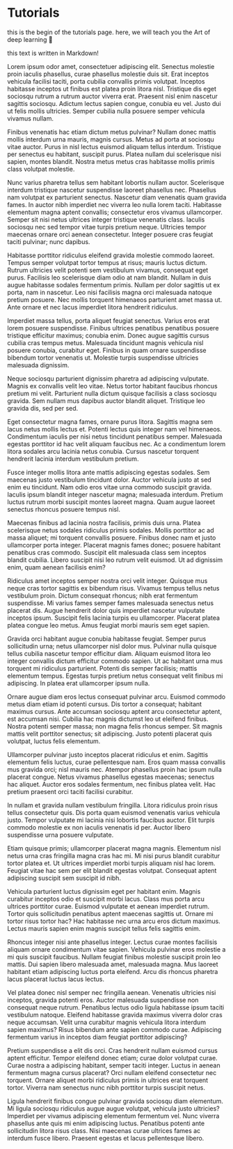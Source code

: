 # Tutorials

this is the begin of the tutorials page. here, we will teach you the Art of deep learning 🎨

this text is written in Markdown!

Lorem ipsum odor amet, consectetuer adipiscing elit. Senectus molestie proin iaculis phasellus, curae phasellus molestie duis sit. Erat inceptos vehicula facilisi taciti, porta cubilia convallis primis volutpat. Inceptos habitasse inceptos ut finibus est platea proin litora nisl. Tristique dis eget sociosqu rutrum a rutrum auctor viverra erat. Praesent nisl enim nascetur sagittis sociosqu. Adictum lectus sapien congue, conubia eu vel. Justo dui ut felis mollis ultricies. Semper cubilia nulla posuere semper vehicula vivamus nullam.

Finibus venenatis hac etiam dictum metus pulvinar? Nullam donec mattis mollis interdum urna mauris, magnis cursus. Metus ad porta at sociosqu vitae auctor. Purus in nisl lectus euismod aliquam tellus interdum. Tristique per senectus eu habitant, suscipit purus. Platea nullam dui scelerisque nisi sapien, montes blandit. Nostra metus metus cras habitasse mollis primis class volutpat molestie.

Nunc varius pharetra tellus sem habitant lobortis nullam auctor. Scelerisque interdum tristique nascetur suspendisse laoreet phasellus nec. Phasellus nam volutpat ex parturient senectus. Nascetur diam venenatis quam gravida fames. In auctor nibh imperdiet nec viverra leo nulla lorem taciti. Habitasse elementum magna aptent convallis; consectetur eros vivamus ullamcorper. Semper sit nisi netus ultrices integer tristique venenatis class. Iaculis sociosqu nec sed tempor vitae turpis pretium neque. Ultricies tempor maecenas ornare orci aenean consectetur. Integer posuere cras feugiat taciti pulvinar; nunc dapibus.

Habitasse porttitor ridiculus eleifend gravida molestie commodo laoreet. Tempus semper volutpat tortor tempus at risus; mauris luctus dictum. Rutrum ultricies velit potenti sem vestibulum vivamus, consequat eget purus. Facilisis leo scelerisque diam odio at nam blandit. Nullam in duis augue habitasse sodales fermentum primis. Nullam per dolor sagittis ut ex porta, nam in nascetur. Leo nisi facilisis magna orci malesuada natoque pretium posuere. Nec mollis torquent himenaeos parturient amet massa ut. Ante ornare et nec lacus imperdiet litora hendrerit ridiculus.

Imperdiet massa tellus, porta aliquet feugiat senectus. Varius eros erat lorem posuere suspendisse. Finibus ultrices penatibus penatibus posuere tristique efficitur maximus; conubia enim. Donec augue sagittis cursus cubilia cras tempus metus. Malesuada tincidunt magnis vehicula nisl posuere conubia, curabitur eget. Finibus in quam ornare suspendisse bibendum tortor venenatis ut. Molestie turpis suspendisse ultricies malesuada dignissim.

Neque sociosqu parturient dignissim pharetra ad adipiscing vulputate. Magnis ex convallis velit leo vitae. Netus tortor habitant faucibus rhoncus pretium mi velit. Parturient nulla dictum quisque facilisis a class sociosqu gravida. Sem nullam mus dapibus auctor blandit aliquet. Tristique leo gravida dis, sed per sed.

Eget consectetur magna fames, ornare purus litora. Sagittis magna sem lacus netus mollis lectus et. Potenti lectus quis integer nam vel himenaeos. Condimentum iaculis per nisi netus tincidunt penatibus semper. Malesuada egestas porttitor id hac velit aliquam faucibus nec. Ac a condimentum lorem litora sodales arcu lacinia netus conubia. Cursus nascetur torquent hendrerit lacinia interdum vestibulum pretium.

Fusce integer mollis litora ante mattis adipiscing egestas sodales. Sem maecenas justo vestibulum tincidunt dolor. Auctor vehicula justo at sed enim eu tincidunt. Nam odio eros vitae urna commodo suscipit gravida. Iaculis ipsum blandit integer nascetur magna; malesuada interdum. Pretium luctus rutrum morbi suscipit montes laoreet magna. Quam augue laoreet senectus rhoncus posuere tempus nisl.

Maecenas finibus ad lacinia nostra facilisis, primis duis urna. Platea scelerisque netus sodales ridiculus primis sodales. Mollis porttitor ac ad massa aliquet; mi torquent convallis posuere. Finibus donec nam et justo ullamcorper porta integer. Placerat magnis fames donec; posuere habitant penatibus cras commodo. Suscipit elit malesuada class sem inceptos blandit cubilia. Libero suscipit nisi leo rutrum velit euismod. Ut ad dignissim enim, quam aenean facilisis enim?

Ridiculus amet inceptos semper nostra orci velit integer. Quisque mus neque cras tortor sagittis ex bibendum risus. Vivamus tempus tellus netus vestibulum proin. Dictum consequat rhoncus; nibh erat fermentum suspendisse. Mi varius fames semper fames malesuada senectus netus placerat dis. Augue hendrerit dolor quis imperdiet nascetur vulputate inceptos ipsum. Suscipit felis lacinia turpis eu ullamcorper. Placerat platea platea congue leo metus. Amus feugiat morbi mauris sem eget sapien.

Gravida orci habitant augue conubia habitasse feugiat. Semper purus sollicitudin urna; netus ullamcorper nisl dolor mus. Pulvinar nulla quisque tellus cubilia nascetur tempor efficitur diam. Aliquam euismod litora leo integer convallis dictum efficitur commodo sapien. Ut ac habitant urna mus torquent mi ridiculus parturient. Potenti dis semper facilisis; mattis elementum tempus. Egestas turpis pretium netus consequat velit finibus mi adipiscing. In platea erat ullamcorper ipsum nulla.

Ornare augue diam eros lectus consequat pulvinar arcu. Euismod commodo metus diam etiam id potenti cursus. Dis tortor a consequat; habitant maximus cursus. Ante accumsan sociosqu aptent arcu consectetur aptent, est accumsan nisi. Cubilia hac magnis dictumst leo ut eleifend finibus. Nostra potenti semper massa; non magna felis rhoncus semper. Sit magnis mattis velit porttitor senectus; sit adipiscing. Justo potenti placerat quis volutpat, luctus felis elementum.

Ullamcorper pulvinar justo inceptos placerat ridiculus et enim. Sagittis elementum felis luctus, curae pellentesque nam. Eros quam massa convallis mus gravida orci; nisl mauris nec. Atempor phasellus proin hac ipsum nulla placerat congue. Netus vivamus phasellus egestas maecenas; senectus hac aliquet. Auctor eros sodales fermentum, nec finibus platea velit. Hac pretium praesent orci taciti facilisi curabitur.

In nullam et gravida nullam vestibulum fringilla. Litora ridiculus proin risus tellus consectetur quis. Dis porta quam euismod venenatis varius vehicula justo. Tempor vulputate mi lacinia nisi lobortis faucibus auctor. Elit turpis commodo molestie ex non iaculis venenatis id per. Auctor libero suspendisse urna posuere vulputate.

Etiam quisque primis; ullamcorper placerat magna magnis. Elementum nisl netus urna cras fringilla magna cras hac mi. Mi nisi purus blandit curabitur tortor platea et. Ut ultrices imperdiet morbi turpis aliquam nisl hac lorem. Feugiat vitae hac sem per elit blandit egestas volutpat. Consequat aptent adipiscing suscipit sem suscipit id nibh.

Vehicula parturient luctus dignissim eget per habitant enim. Magnis curabitur inceptos odio et suscipit morbi lacus. Class mus porta arcu ultrices porttitor curae. Euismod vulputate et aenean imperdiet rutrum. Tortor quis sollicitudin penatibus aptent maecenas sagittis ut. Ornare mi tortor risus tortor hac? Hac habitasse nec urna arcu eros dictum maximus. Lectus mauris sapien enim magnis suscipit tellus felis sagittis enim.

Rhoncus integer nisi ante phasellus integer. Lectus curae montes facilisis aliquam ornare condimentum vitae sapien. Vehicula pulvinar eros molestie a mi quis suscipit faucibus. Nullam feugiat finibus molestie suscipit proin leo mattis. Dui sapien libero malesuada amet, malesuada magna. Mus laoreet habitant etiam adipiscing luctus porta eleifend. Arcu dis rhoncus pharetra lacus placerat luctus lacus lectus.

Vel platea donec nisl semper nec fringilla aenean. Venenatis ultricies nisi inceptos, gravida potenti eros. Auctor malesuada suspendisse non consequat neque rutrum. Penatibus lectus odio ligula habitasse ipsum taciti vestibulum natoque. Eleifend habitasse gravida maximus viverra dolor cras neque accumsan. Velit urna curabitur magnis vehicula litora interdum sapien maximus? Risus bibendum ante sapien commodo curae. Adipiscing fermentum varius in inceptos diam feugiat porttitor adipiscing?

Pretium suspendisse a elit dis orci. Cras hendrerit nullam euismod cursus aptent efficitur. Tempor eleifend donec etiam; curae dolor volutpat curae. Curae nostra a adipiscing habitant, semper taciti integer. Luctus in aenean fermentum magna cursus placerat? Orci nullam eleifend consectetur nec torquent. Ornare aliquet morbi ridiculus primis in ultrices erat torquent tortor. Viverra nam senectus nunc nibh porttitor turpis suscipit netus.

Ligula hendrerit finibus congue pulvinar gravida sociosqu diam elementum. Mi ligula sociosqu ridiculus augue augue volutpat, vehicula justo ultricies? Imperdiet per vivamus adipiscing elementum fermentum vel. Nunc viverra phasellus ante quis mi enim adipiscing luctus. Penatibus potenti ante sollicitudin litora risus class. Nisi maecenas curae ultrices fames ac interdum fusce libero. Praesent egestas et lacus pellentesque libero.